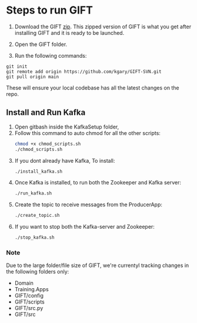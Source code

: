 # Steps to run GIFT

1) Download the GIFT [zip](https://drive.google.com/file/d/1MXqxJpHwxWAjtmp5rJOsi1YRCLfatDP5/view?usp=sharing). This zipped version of GIFT is what you get after installing GIFT and it is ready to be launched.

2) Open the GIFT folder.

3) Run the following commands:

```
git init
git remote add origin https://github.com/kgary/GIFT-SVN.git
git pull origin main
```

These will ensure your local codebase has all the latest changes on the repo.

## Install and Run Kafka

1. Open gitbash inside the KafkaSetup folder,
2. Follow this command to auto chmod for all the other scripts:
   ```bash
   chmod +x chmod_scripts.sh
   ./chmod_scripts.sh
   ```
3. If you dont already have Kafka, To install:
   ```bash
   ./install_kafka.sh
   ```
4. Once Kafka is installed, to run both the Zookeeper and Kafka server:
   ```bash
   ./run_kafka.sh
   ```
5. Create the topic to receive messages from the ProducerApp:
   ```bash
   ./create_topic.sh
   ```
6. If you want to stop both the Kafka-server and Zookeeper:
   ```bash
   ./stop_kafka.sh
   ```

### Note
Due to the large folder/file size of GIFT, we're currentyl tracking changes in the following folders only:

- Domain
- Training.Apps
- GIFT/config
- GIFT/scripts
- GIFT/src.py
- GIFT/src

